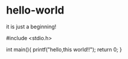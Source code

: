 # hello-world
it is just a beginning!

#include <stdio.h>

int main(){
  printf("hello,this world!!");
  return 0;
}
